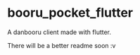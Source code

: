 # booru_pocket_flutter

A danbooru client made with flutter.

There will be a better readme soon :v


